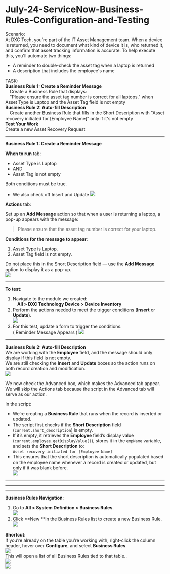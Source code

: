 # July-24-ServiceNow-Business-Rules-Configuration-and-Testing

Scenario: <br>
At DXC Tech, you're part of the IT Asset Management team. When a device is returned, you need to document what kind of device it is, who returned it, and confirm that asset tracking information is accurate. To help execute this, you'll automate two things: <br>
- A reminder to double-check the asset tag when a laptop is returned <br>
- A description that includes the employee's name <br>

TASK:<br>
**Business Rule 1: Create a Reminder Message** <br>
&emsp;Create a Business Rule that displays:<br>
&emsp;"Please ensure the asset tag number is correct for all laptops." when Asset Type is Laptop and the Asset Tag field is not empty<br>
**Business Rule 2: Auto-fill Description**<br>
&emsp;Create another Business Rule that fills in the Short Description with "Asset recovery initiated for [Employee Name]" only if it's not empty <br>
**Test Your Work** <br>
Create a new Asset Recovery Request<br>

---
**Business Rule 1: Create a Reminder Message** <br>

**When to run** tab:
- Asset Type is Laptop
- AND
- Asset Tag is not empty

Both conditions must be true.

- We also check off Insert and Update 
![](https://github.com/CodeWithLuwam/July-24-ServiceNow-Business-Rules-Configuration-and-Testing/blob/main/Images/When%20to%20run%20tab-%20%20Business%20Rule.png?raw=true) <br>

**Actions** tab: <br>

Set up an **Add Message** action so that when a user is returning a laptop, a pop-up appears with the message:
> Please ensure that the asset tag number is correct for your laptop.

**Conditions for the message to appear**:
1. Asset Type is Laptop.
2. Asset Tag field is not empty.

Do not place this in the Short Description field — use the **Add Message** option to display it as a pop-up. <br>
![](https://github.com/CodeWithLuwam/July-24-ServiceNow-Business-Rules-Configuration-and-Testing/blob/main/Images/Actions%20tab%20-%20Business%20Rule.png?raw=true)

---

**To test**: <br>
1. Navigate to the module we created: <br>
&emsp;**All > DXC Technology Device > Device Inventory** <br>
2. Perform the actions needed to meet the trigger conditions (**Insert** or **Update**).  <br>
![](https://github.com/CodeWithLuwam/July-24-ServiceNow-Business-Rules-Configuration-and-Testing/blob/main/Images/Open%20an%20Existing%20Record.png?raw=true) <br>
3. For this test, update a form to trigger the conditions.  <br>
( Reminder Message Appears )
![](https://github.com/CodeWithLuwam/July-24-ServiceNow-Business-Rules-Configuration-and-Testing/blob/main/Images/Task%20Message%20Pops%20Up.png?raw=true)

---

**Business Rule 2: Auto-fill Description**<br>
We are working with the **Employee** field, and the message should only display if this field is not empty. <br>
We are still checking the **Insert** and **Update** boxes so the action runs on both record creation and modification. <br>
![](https://github.com/CodeWithLuwam/July-24-ServiceNow-Business-Rules-Configuration-and-Testing/blob/main/Images/When%20to%20run%20tab%20for%20Business%20Rule%202%20.png?raw=true) <br>

We now check the Advanced box, which makes the Advanced tab appear. <br>
We will skip the Actions tab because the script in the Advanced tab will serve as our action. <br>

In the script: <br>
- We’re creating a **Business Rule** that runs when the record is inserted or updated.
- The script first checks if the **Short Description** field (`current.short_description`) is empty.
- If it’s empty, it retrieves the **Employee** field’s display value (`current.employee.getDisplayValue()`), stores it in the `empName` variable, and sets the **Short Description** to: <br>
`Asset recovery initiated for [Employee Name]` <br>
- This ensures that the short description is automatically populated based on the employee name whenever a record is created or updated, but only if it was blank before. <br>
![](https://github.com/CodeWithLuwam/July-24-ServiceNow-Business-Rules-Configuration-and-Testing/blob/main/Images/Business%20Rule%202%20Advanced%20tab.png?raw=true)

---
---
---
**Business Rules Navigation**: <br>
1. Go to **All > System Definition > Business Rules**. <br>
![](https://github.com/CodeWithLuwam/July-24-ServiceNow-Business-Rules-Configuration-and-Testing/blob/main/Images/Business%20Rules%20Navigation.png?raw=true) <br>
2. Click **New **in the Business Rules list to create a new Business Rule. <br>
![](https://github.com/CodeWithLuwam/July-24-ServiceNow-Business-Rules-Configuration-and-Testing/blob/main/Images/Click%20New%20in%20the%20Business%20Rules%20table.png?raw=true) <br>

**Shortcut**: <br>
If you’re already on the table you’re working with, right-click the column header, hover over **Configure**, and select **Business Rules**. <br>
![](https://github.com/CodeWithLuwam/July-24-ServiceNow-Business-Rules-Configuration-and-Testing/blob/main/Images/Different%20option%20to%20Configure%20Business%20Rules.png?raw=true) <br>
This will open a list of all Business Rules tied to that table.. <br>
![](https://github.com/CodeWithLuwam/July-24-ServiceNow-Business-Rules-Configuration-and-Testing/blob/main/Images/Business%20Rules%20tied%20up%20to%20the%20table.png?raw=true) <br>
![](https://github.com/CodeWithLuwam/July-24-ServiceNow-Business-Rules-Configuration-and-Testing/blob/main/Images/Asset%20Recovery%20Request%20Business%20Rule%20table.png?raw=true) <br>

